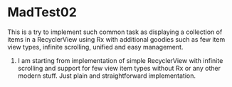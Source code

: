 # MadTest02

This is a try to implement such common task as displaying a collection of items in a RecyclerView
using Rx with additional goodies such as few item view types, infinite scrolling, unified and easy
management.

1) I am starting from implementation of simple RecyclerView with infinite scrolling and support for
few view item types without Rx or any other modern stuff. Just plain and straightforward implementation.